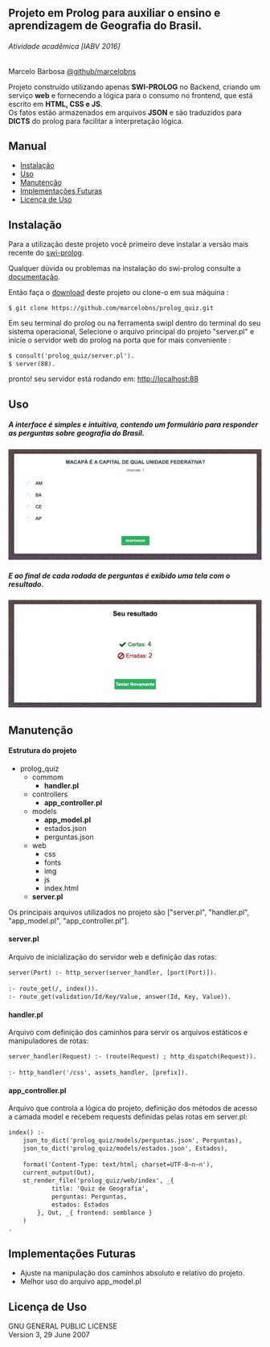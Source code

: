 
## Projeto em Prolog para auxiliar o ensino e aprendizagem de Geografia do Brasil.
###### Atividade acadêmica [IABV 2016]
Marcelo Barbosa [@github/marcelobns](https://github.com/marcelobns)

Projeto construído utilizando apenas **SWI-PROLOG** no Backend, criando um serviço **web** e fornecendo a lógica para o consumo no frontend, que está escrito em **HTML, CSS e JS**.<br>
Os fatos estão armazenados em arquivos **JSON** e são traduzidos para **DICTS** do prolog para facilitar a interpretação lógica.


## Manual
* [Instalação](https://github.com/marcelobns/prolog_quiz#instalação)
* [Uso](https://github.com/marcelobns/prolog_quiz#uso)
* [Manutenção](https://github.com/marcelobns/prolog_quiz#manutenção)
* [Implementações Futuras](https://github.com/marcelobns/prolog_quiz#implementações-futuras)
* [Licença de Uso](https://github.com/marcelobns/prolog_quiz/blob/master/license)

## Instalação
Para a utilização deste projeto você primeiro deve instalar a versão mais recente do [swi-prolog](http://www.swi-prolog.org/Download.html).

Qualquer dúvida ou problemas na instalação do swi-prolog consulte a [documentação](http://www.swi-prolog.org/pldoc/doc_for?object=manual).

Então faça o [download](https://github.com/marcelobns/prolog_quiz/archive/master.zip) deste projeto ou clone-o em sua máquina :
```
$ git clone https://github.com/marcelobns/prolog_quiz.git
```
Em seu terminal do prolog ou na ferramenta swipl dentro do terminal do seu sistema operacional, Selecione o arquivo principal do projeto "server.pl" e inicie o servidor web do prolog na porta que for mais conveniente :
```
$ consult('prolog_quiz/server.pl').
$ server(88).
```
pronto! seu servidor está rodando em: [http://localhost:88](http://localhost:88)

## Uso
##### A interface é simples e intuitiva, contendo um formulário para responder as perguntas sobre geografia do Brasil.
![form](web/img/doc/form.png)
##### E ao final de cada rodada de perguntas é exibido uma tela com o resultado.
![result](web/img/doc/result.png)

## Manutenção
#### Estrutura do projeto
* prolog_quiz
    * commom
        * **handler.pl**
    * controllers
        * **app_controller.pl**
    * models
        * **app_model.pl**
        * estados.json
        * perguntas.json
    * web
        * css
        * fonts
        * img
        * js
        * index.html
    * **server.pl**

Os principais arquivos utilizados no projeto são ["server.pl", "handler.pl", "app_model.pl", "app_controller.pl"].

#### server.pl
Arquivo de inicialização do servidor web e definição das rotas:
```
server(Port) :- http_server(server_handler, [port(Port)]).

:- route_get(/, index()).
:- route_get(validation/Id/Key/Value, answer(Id, Key, Value)).
```
#### handler.pl
Arquivo com definição dos caminhos para servir os arquivos estáticos e manipuladores de rotas:
```
server_handler(Request) :- (route(Request) ; http_dispatch(Request)).

:- http_handler('/css', assets_handler, [prefix]).
```
#### app_controller.pl
Arquivo que controla a lógica do projeto, definição dos métodos de acesso a camada model e recebem requests definidas pelas rotas em server.pl:
```
index() :-
    json_to_dict('prolog_quiz/models/perguntas.json', Perguntas),
    json_to_dict('prolog_quiz/models/estados.json', Estados),

    format('Content-Type: text/html; charset=UTF-8~n~n'),
    current_output(Out),
    st_render_file('prolog_quiz/web/index', _{
            title: 'Quiz de Geografia',
            perguntas: Perguntas,
            estados: Estados
        }, Out, _{ frontend: semblance }
    )
.
```
## Implementações Futuras
* Ajuste na manipulação dos caminhos absoluto e relativo do projeto.
* Melhor uso do arquivo app_model.pl

## Licença de Uso
GNU GENERAL PUBLIC LICENSE <br>
   Version 3, 29 June 2007
